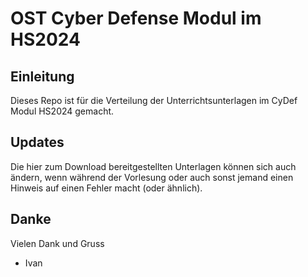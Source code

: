# OST Cyber Defense Modul im HS2024
## Einleitung
Dieses Repo ist für die Verteilung der Unterrichtsunterlagen im CyDef Modul HS2024 gemacht. 

## Updates
Die hier zum Download bereitgestellten Unterlagen können sich auch ändern, wenn während der Vorlesung oder auch sonst jemand einen Hinweis auf einen Fehler macht (oder ähnlich).

## Danke
Vielen Dank und Gruss

* Ivan
